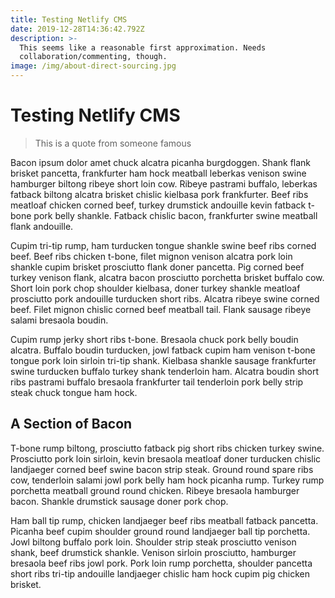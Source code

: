 ```yaml
---
title: Testing Netlify CMS
date: 2019-12-28T14:36:42.792Z
description: >-
  This seems like a reasonable first approximation. Needs
  collaboration/commenting, though.
image: /img/about-direct-sourcing.jpg
---
```

# Testing Netlify CMS

> This is a quote from someone famous

Bacon ipsum dolor amet chuck alcatra picanha burgdoggen. Shank flank brisket pancetta, frankfurter ham hock meatball leberkas venison swine hamburger biltong ribeye short loin cow. Ribeye pastrami buffalo, leberkas fatback biltong alcatra brisket chislic kielbasa pork frankfurter. Beef ribs meatloaf chicken corned beef, turkey drumstick andouille kevin fatback t-bone pork belly shankle. Fatback chislic bacon, frankfurter swine meatball flank andouille.

Cupim tri-tip rump, ham turducken tongue shankle swine beef ribs corned beef. Beef ribs chicken t-bone, filet mignon venison alcatra pork loin shankle cupim brisket prosciutto flank doner pancetta. Pig corned beef turkey venison flank, alcatra bacon prosciutto porchetta brisket buffalo cow. Short loin pork chop shoulder kielbasa, doner turkey shankle meatloaf prosciutto pork andouille turducken short ribs. Alcatra ribeye swine corned beef. Filet mignon chislic corned beef meatball tail. Flank sausage ribeye salami bresaola boudin.

Cupim rump jerky short ribs t-bone. Bresaola chuck pork belly boudin alcatra. Buffalo boudin turducken, jowl fatback cupim ham venison t-bone tongue pork loin sirloin tri-tip shank. Kielbasa shankle sausage frankfurter swine turducken buffalo turkey shank tenderloin ham. Alcatra boudin short ribs pastrami buffalo bresaola frankfurter tail tenderloin pork belly strip steak chuck tongue ham hock.

## A Section of Bacon

T-bone rump biltong, prosciutto fatback pig short ribs chicken turkey swine. Prosciutto pork loin sirloin, kevin bresaola meatloaf doner turducken chislic landjaeger corned beef swine bacon strip steak. Ground round spare ribs cow, tenderloin salami jowl pork belly ham hock picanha rump. Turkey rump porchetta meatball ground round chicken. Ribeye bresaola hamburger bacon. Shankle drumstick sausage doner pork chop.

Ham ball tip rump, chicken landjaeger beef ribs meatball fatback pancetta. Picanha beef cupim shoulder ground round landjaeger ball tip porchetta. Jowl biltong buffalo pork loin. Shoulder strip steak prosciutto venison shank, beef drumstick shankle. Venison sirloin prosciutto, hamburger bresaola beef ribs jowl pork. Pork loin rump porchetta, shoulder pancetta short ribs tri-tip andouille landjaeger chislic ham hock cupim pig chicken brisket.

